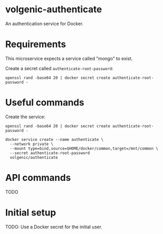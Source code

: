 # volgenic-authenticate

An authentication service for Docker.

# Requirements

This microservice expects a service called "mongo" to exist.

Create a secret called `authenticate-root-password`:

`openssl rand -base64 20 | docker secret create authenticate-root-password -`

# Useful commands

Create the service:

```
openssl rand -base64 20 | docker secret create authenticate-root-password -

docker service create --name authenticate \
  --network private \
  --mount type=bind,source=$HOME/docker/common,target=/mnt/common \
  --secret authenticate-root-password
  volgenic/authenticate
```

# API commands

TODO

# Initial setup

TODO: Use a Docker secret for the initial user.
